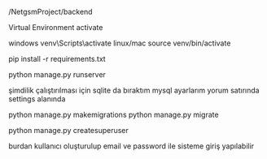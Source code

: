 /NetgsmProject/backend 



Virtual Environment activate

windows venv\Scripts\activate
linux/mac source venv/bin/activate

pip install -r requirements.txt

python manage.py runserver

şimdilik çalıştırılması için sqlite da bıraktım mysql ayarlarım yorum satırında settings alanında

python manage.py makemigrations
python manage.py migrate


python manage.py createsuperuser 

burdan kullanıcı oluşturulup email ve password ile sisteme giriş yapılabilir
